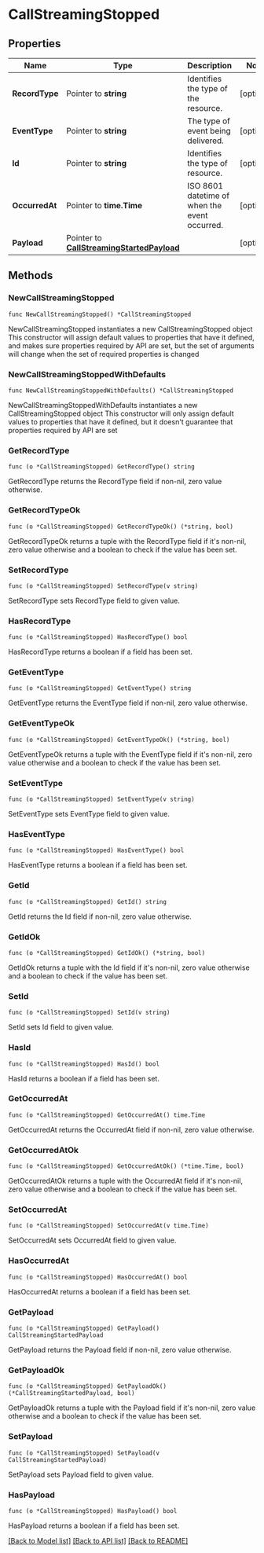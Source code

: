 # CallStreamingStopped

## Properties

Name | Type | Description | Notes
------------ | ------------- | ------------- | -------------
**RecordType** | Pointer to **string** | Identifies the type of the resource. | [optional] 
**EventType** | Pointer to **string** | The type of event being delivered. | [optional] 
**Id** | Pointer to **string** | Identifies the type of resource. | [optional] 
**OccurredAt** | Pointer to **time.Time** | ISO 8601 datetime of when the event occurred. | [optional] 
**Payload** | Pointer to [**CallStreamingStartedPayload**](CallStreamingStartedPayload.md) |  | [optional] 

## Methods

### NewCallStreamingStopped

`func NewCallStreamingStopped() *CallStreamingStopped`

NewCallStreamingStopped instantiates a new CallStreamingStopped object
This constructor will assign default values to properties that have it defined,
and makes sure properties required by API are set, but the set of arguments
will change when the set of required properties is changed

### NewCallStreamingStoppedWithDefaults

`func NewCallStreamingStoppedWithDefaults() *CallStreamingStopped`

NewCallStreamingStoppedWithDefaults instantiates a new CallStreamingStopped object
This constructor will only assign default values to properties that have it defined,
but it doesn't guarantee that properties required by API are set

### GetRecordType

`func (o *CallStreamingStopped) GetRecordType() string`

GetRecordType returns the RecordType field if non-nil, zero value otherwise.

### GetRecordTypeOk

`func (o *CallStreamingStopped) GetRecordTypeOk() (*string, bool)`

GetRecordTypeOk returns a tuple with the RecordType field if it's non-nil, zero value otherwise
and a boolean to check if the value has been set.

### SetRecordType

`func (o *CallStreamingStopped) SetRecordType(v string)`

SetRecordType sets RecordType field to given value.

### HasRecordType

`func (o *CallStreamingStopped) HasRecordType() bool`

HasRecordType returns a boolean if a field has been set.

### GetEventType

`func (o *CallStreamingStopped) GetEventType() string`

GetEventType returns the EventType field if non-nil, zero value otherwise.

### GetEventTypeOk

`func (o *CallStreamingStopped) GetEventTypeOk() (*string, bool)`

GetEventTypeOk returns a tuple with the EventType field if it's non-nil, zero value otherwise
and a boolean to check if the value has been set.

### SetEventType

`func (o *CallStreamingStopped) SetEventType(v string)`

SetEventType sets EventType field to given value.

### HasEventType

`func (o *CallStreamingStopped) HasEventType() bool`

HasEventType returns a boolean if a field has been set.

### GetId

`func (o *CallStreamingStopped) GetId() string`

GetId returns the Id field if non-nil, zero value otherwise.

### GetIdOk

`func (o *CallStreamingStopped) GetIdOk() (*string, bool)`

GetIdOk returns a tuple with the Id field if it's non-nil, zero value otherwise
and a boolean to check if the value has been set.

### SetId

`func (o *CallStreamingStopped) SetId(v string)`

SetId sets Id field to given value.

### HasId

`func (o *CallStreamingStopped) HasId() bool`

HasId returns a boolean if a field has been set.

### GetOccurredAt

`func (o *CallStreamingStopped) GetOccurredAt() time.Time`

GetOccurredAt returns the OccurredAt field if non-nil, zero value otherwise.

### GetOccurredAtOk

`func (o *CallStreamingStopped) GetOccurredAtOk() (*time.Time, bool)`

GetOccurredAtOk returns a tuple with the OccurredAt field if it's non-nil, zero value otherwise
and a boolean to check if the value has been set.

### SetOccurredAt

`func (o *CallStreamingStopped) SetOccurredAt(v time.Time)`

SetOccurredAt sets OccurredAt field to given value.

### HasOccurredAt

`func (o *CallStreamingStopped) HasOccurredAt() bool`

HasOccurredAt returns a boolean if a field has been set.

### GetPayload

`func (o *CallStreamingStopped) GetPayload() CallStreamingStartedPayload`

GetPayload returns the Payload field if non-nil, zero value otherwise.

### GetPayloadOk

`func (o *CallStreamingStopped) GetPayloadOk() (*CallStreamingStartedPayload, bool)`

GetPayloadOk returns a tuple with the Payload field if it's non-nil, zero value otherwise
and a boolean to check if the value has been set.

### SetPayload

`func (o *CallStreamingStopped) SetPayload(v CallStreamingStartedPayload)`

SetPayload sets Payload field to given value.

### HasPayload

`func (o *CallStreamingStopped) HasPayload() bool`

HasPayload returns a boolean if a field has been set.


[[Back to Model list]](../README.md#documentation-for-models) [[Back to API list]](../README.md#documentation-for-api-endpoints) [[Back to README]](../README.md)


